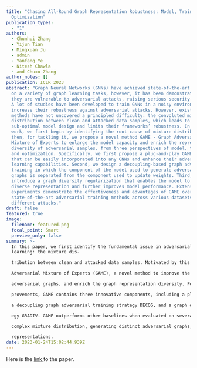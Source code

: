 ```yaml
---
title: "Chasing All-Round Graph Representation Robustness: Model, Training, and
  Optimization"
publication_types:
  - "1"
authors:
  - Chunhui Zhang
  - Yijun Tian
  - Mingxuan Ju
  - admin
  - Yanfang Ye
  - Nitesh Chawla
  - and Chuxu Zhang
author_notes: []
publication: ICLR 2023
abstract: "Graph Neural Networks (GNNs) have achieved state-of-the-art results
  on a variety of graph learning tasks, however, it has been demonstrated that
  they are vulnerable to adversarial attacks, raising serious security concerns.
  A lot of studies have been developed to train GNNs in a noisy environment and
  increase their robustness against adversarial attacks. However, existing
  methods have not uncovered a principled difficulty: the convoluted mixture
  distribution between clean and attacked data samples, which leads to
  sub-optimal model design and limits their frameworks’ robustness. In this
  work, we first begin by identifying the root cause of mixture distribution,
  then, for tackling it, we propose a novel method GAME - Graph Adversarial
  Mixture of Experts to enlarge the model capacity and enrich the representation
  diversity of adversarial samples, from three perspectives of model, training,
  and optimization. Specifically, we first propose a plug-and-play GAME layer
  that can be easily incorporated into any GNNs and enhance their adversarial
  learning capabilities. Second, we design a decoupling-based graph adversarial
  training in which the component of the model used to generate adversarial
  graphs is separated from the component used to update weights. Third, we
  introduce a graph diversity regularization that enables the model to learn
  diverse representation and further improves model performance. Extensive
  experiments demonstrate the effectiveness and advantages of GAME over the
  state-of-the-art adversarial training methods across various datasets given
  different attacks."
draft: false
featured: true
image:
  filename: featured.png
  focal_point: Smart
  preview_only: false
summary: >-
  In this paper, we first identify the fundamental issue in adversarial graph
  learning: the mixture dis-

  tribution between clean and attacked data samples. Motivated by this problem, we propose Graph

  Adversarial Mixture of Experts (GAME), a novel method to improve the model capacity, augment

  adversarial graphs, and enrich the graph representation diversity. For acquiring these triple im-

  provements, GAME contains three innovative components, including a plug-and-play GAME layer,

  a decoupling graph adversarial training strategy DECOG, and a graph diversity regularization strat-

  egy GRADIV. GAME outperforms other baselines when evaluated on several datasets given different attack methods. Additional experimental analyses prove the effectiveness of GAME in handling the

  complex mixture distribution, generating distinct adversarial graphs, and learning distinguishable

  representations.
date: 2023-01-24T15:02:44.939Z
---
```

H﻿ere is the [link ](https://openreview.net/forum?id=7jk5gWjC18M)to the paper.